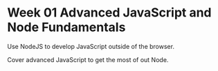 # Week 01 Advanced JavaScript and Node Fundamentals

Use NodeJS to develop JavaScript outside of the browser. 

Cover advanced JavaScript to get the most of out Node.


